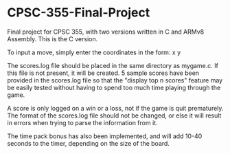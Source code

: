# CPSC-355-Final-Project
Final project for CPSC 355, with two versions written in C and ARMv8 Assembly. This is the C version.

To input a move, simply enter the coordinates in the form: x y

The scores.log file should be placed in the same directory as mygame.c. If this file is
not present, it will be created. 5 sample scores have been provided in the scores.log file
so that the "display top n scores" feature may be easily tested without having to spend
too much time playing through the game.

A score is only logged on a win or a loss, not if the game is quit prematurely. The format
of the scores.log file should not be changed, or else it will result in errors when trying
to parse the information from it.

The time pack bonus has also been implemented, and will add 10-40 seconds to the timer,
depending on the size of the board.
